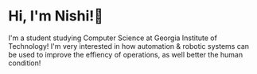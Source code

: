 # Hi, I'm Nishi!👋
I'm a student studying Computer Science at Georgia Institute of Technology! I'm very interested in how automation & robotic systems can be used to improve the effiency of operations, as well better the human condition!
